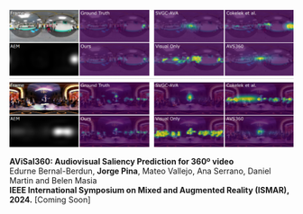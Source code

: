 ![image](static/assets/img/avisal_teaser.png)

<strong>AViSal360: Audiovisual Saliency Prediction for 360º video</strong>\
Edurne Bernal-Berdun, <strong>Jorge Pina</strong>, Mateo Vallejo, Ana Serrano, Daniel Martin and Belen Masia\
<strong>IEEE International Symposium on Mixed and Augmented Reality (ISMAR), 2024.</strong> [Coming Soon]

